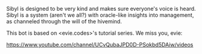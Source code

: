 Sibyl is designed to be very kind and makes sure everyone's voice is heard. Sibyl is a system (aren't we all?) with oracle-like insights into management, as channeled through the will of the hivemind.

This bot is based on <evie.codes>'s tutorial series. We miss you, evie:

https://www.youtube.com/channel/UCvQubaJPD0D-PSokbd5DAiw/videos
